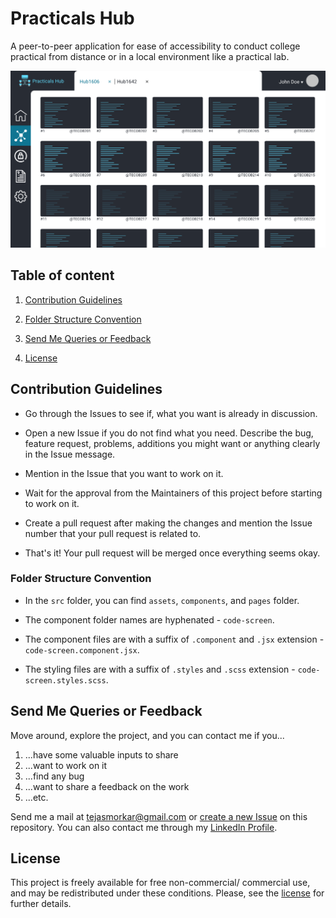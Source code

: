 # Practicals Hub

A peer-to-peer application for ease of accessibility to conduct college practical from distance or in a local environment like a practical lab.

![Practicals Hub Screenshot](./wireframes/Hubs%20Page.png)

## Table of content

1. [Contribution Guidelines](#contribution-guidelines)

2. [Folder Structure Convention](#folder-structure-convention)

3. [Send Me Queries or Feedback](#send-me-queries-or-feedback)

4. [License](#license)

## Contribution Guidelines

-   Go through the Issues to see if, what you want is already in discussion.

-   Open a new Issue if you do not find what you need. Describe the bug, feature request, problems, additions you might want or anything clearly in the Issue message.

-   Mention in the Issue that you want to work on it.

-   Wait for the approval from the Maintainers of this project before starting to work on it.

-   Create a pull request after making the changes and mention the Issue number that your pull request is related to.

-   That's it! Your pull request will be merged once everything seems okay.

### Folder Structure Convention

-   In the `src` folder, you can find `assets`, `components`, and `pages` folder.

-   The component folder names are hyphenated - `code-screen`.

-   The component files are with a suffix of `.component` and `.jsx` extension - `code-screen.component.jsx`.

-   The styling files are with a suffix of `.styles` and `.scss` extension - `code-screen.styles.scss`.

## Send Me Queries or Feedback

Move around, explore the project, and you can contact me if you...

1. ...have some valuable inputs to share
2. ...want to work on it
3. ...find any bug
4. ...want to share a feedback on the work
5. ...etc.

Send me a mail at [tejasmorkar@gmail.com](tejasmorkar@gmail.com) or [create a new Issue](https://github.com/tejasmorkar/crwn-clothing/issues/new) on this repository.
You can also contact me through my [LinkedIn Profile](https://www.linkedin.com/in/tejasmorkar/).

## License

This project is freely available for free non-commercial/ commercial use, and may be redistributed under these conditions. Please, see the [license](./LICENSE) for further details.
